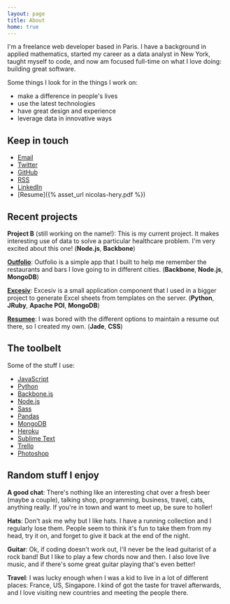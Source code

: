 ```yaml
---
layout: page
title: About
home: true
---
```


I'm a freelance web developer based in Paris. I have a background in applied mathematics, started my career as a data analyst in New York, taught myself to code, and now am focused full-time on what I love doing: building great software.

Some things I look for in the things I work on:

- make a difference in people's lives
- use the latest technologies
- have great design and experience
- leverage data in innovative ways

## Keep in touch

- [Email](mailto:hi@nicolashery.com)
- [Twitter](https://twitter.com/nicolas_hery)
- [GitHub](https://github.com/nicolashery)
- [RSS](/feed)
- [LinkedIn](http://www.linkedin.com/in/nicolashery)
- [Resume]({% asset_url nicolas-hery.pdf %})

## Recent projects

**Project B** (still working on the name!): This is my current project. It makes interesting use of data to solve a particular healthcare problem. I'm very excited about this one! (**Node.js**, **Backbone**)

**[Outfolio](http://outfol.io/)**: Outfolio is a simple app that I built to help me remember the restaurants and bars I love going to in different cities. (**Backbone**, **Node.js**, **MongoDB**)

**[Excesiv](https://github.com/nicolashery/excesiv)**: Excesiv is a small application component that I used in a bigger project to generate Excel sheets from templates on the server. (**Python**, **JRuby**, **Apache POI**, **MongoDB**)

**[Resumee](https://github.com/nicolashery/resumee)**: I was bored with the different options to maintain a resume out there, so I created my own. (**Jade**, **CSS**)

## The toolbelt

Some of the stuff I use:

- [JavaScript](http://en.wikipedia.org/wiki/JavaScript)
- [Python](http://python.org/)
- [Backbone.js](http://backbonejs.org/)
- [Node.js](http://nodejs.org/)
- [Sass](http://sass-lang.com/)
- [Pandas](http://pandas.pydata.org/)
- [MongoDB](http://www.mongodb.org/)
- [Heroku](http://www.heroku.com/)
- [Sublime Text](http://www.sublimetext.com/)
- [Trello](https://trello.com/)
- [Photoshop](http://www.photoshop.com/)

## Random stuff I enjoy

**A good chat**: There's nothing like an interesting chat over a fresh beer (maybe a couple), talking shop, programming, business, travel, cats, anything really. If you're in town and want to meet up, be sure to holler!

**Hats**: Don't ask me why but I like hats. I have a running collection and I regularly lose them. People seem to think it's fun to take them from my head, try it on, and forget to give it back at the end of the night.

**Guitar**: Ok, if coding doesn't work out, I'll never be the lead guitarist of a rock band! But I like to play a few chords now and then. I also love live music, and if there's some great guitar playing that's even better!

**Travel**: I was lucky enough when I was a kid to live in a lot of different places: France, US, Singapore. I kind of got the taste for travel afterwards, and I love visiting new countries and meeting the people there.

